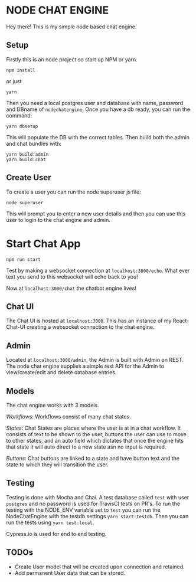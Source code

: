 # NODE CHAT ENGINE

Hey there! This is my simple node based chat engine.

## Setup

Firstly this is an node project so start up NPM or yarn.

```
npm install
```
or just
```
yarn
```

Then you need a local postgres user and database with name, password and DBname of `nodechatengine`. Once you have a db ready, you can run the command:

```
yarn dbsetup
```

This will populate the DB with the correct tables. Then build both the admin and chat bundles with:

```
yarn build:admin
yarn build:chat
```

## Create User

To create a user you can run the node superuser js file:

```
node superuser
```

This will prompt you to enter a new user details and then you can use this user to login to the chat engine and admin.

# Start Chat App

```
npm run start
```

Test by making a websocket connection at `localhost:3000/echo`. What ever text you send to this websocket will echo back to you!

Now at `localhost:3000/chat` the chatbot engine lives!

## Chat UI

The Chat UI is hosted at `localhost:3000`. This has an instance of my React-Chat-UI creating a websocket connection to the chat engine.

## Admin

Located at `localhost:3000/admin`, the Admin is built with Admin on REST. The node chat engine supplies a simple rest API for the Admin to view/create/edit and delete database entries.

## Models

The chat engine works with 3 models.

_Workflows_: Workflows consist of many chat states.

_States_: Chat States are places where the user is at in a chat workflow. It consists of text to be shown to the user, buttons the user can use to move to other states, and an auto field which dictates that once the engine hits that state it will auto direct to a new state asn no input is required.

_Buttons_: Chat buttons are linked to a state and have button text and the state to which they will transition the user.

## Testing

Testing is done with Mocha and Chai. A test database called `test` with user `postgres` and no password is used for TravisCI tests on PR's.
To run the testing with the NODE_ENV variable set to `test` you can run the NodeChatEngine with the testdb settings `yarn start:testdb`.
Then you can run the tests using `yarn test:local`.

Cypress.io is used for end to end testing.

## TODOs

-   Create User model that will be created upon connection and retained.
-   Add permanent User data that can be stored.
